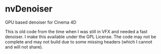 # nvDenoiser
GPU based denoiser for Cinema 4D

This is old code from the time when I was still in VFX and needed a fast denoiser. I make this available under the GPL License. The code may not be complete and may not build due to some missing headers (which I cannot and will not share).
